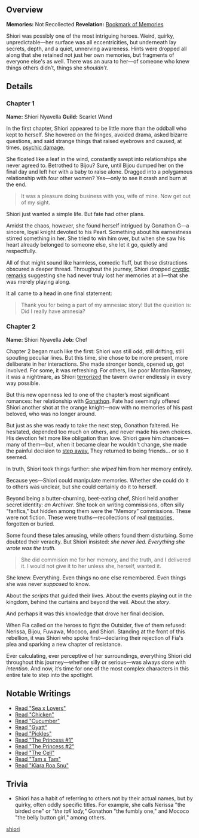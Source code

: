<!-- title: Shiori Nyavella -->
<!-- quote: I don't know what to say. I think if I say too much, it'll change everything. -->
<!-- chapters: -1 -->
<!-- images: (Shiori's Chapter 1 Profile), (Shiori investigating a dungeon along with others), (Shiori's Chapter 2 Profile), (Shiori in the "Monster" MV), (Shiori turning against Fia in Chapter 2's Ending) -->
<!-- model: false -->

## Overview

**Memories:** Not Recollected
**Revelation:** [Bookmark of Memories](#entry:bookmark-of-memories-entry)

Shiori was possibly one of the most intriguing heroes. Weird, quirky, unpredictable—her surface was all eccentricities, but underneath lay secrets, depth, and a quiet, unnerving awareness. Hints were dropped all along that she retained not just her own memories, but fragments of everyone else's as well. There was an aura to her—of someone who knew things others didn’t, things she _shouldn’t_.

## Details

### Chapter 1

**Name:** Shiori Nyavella
**Guild:** Scarlet Wand

In the first chapter, Shiori appeared to be little more than the oddball who kept to herself. She hovered on the fringes, avoided drama, asked bizarre questions, and said strange things that raised eyebrows and caused, at times, [psychic damage.](https://www.youtube.com/live/LTIq_0ykLVA?feature=shared&t=8760)

She floated like a leaf in the wind, constantly swept into relationships she never agreed to. Betrothed to Bijou? Sure, until Bijou dumped her on the final day and left her with a baby to raise alone. Dragged into a polygamous relationship with four other women? Yes—only to see it crash and burn at the end.

> It was a pleasure doing business with you, wife of mine.
> Now get out of my sight.

Shiori just wanted a simple life. But fate had other plans.

Amidst the chaos, however, she found herself intrigued by Gonathon G—a sincere, loyal knight devoted to his Pearl. Something about his earnestness stirred something in her. She tried to win him over, but when she saw his heart already belonged to someone else, she let it go, quietly and respectfully.

All of that might sound like harmless, comedic fluff, but those distractions obscured a deeper thread. Throughout the journey, Shiori dropped [cryptic remarks](https://www.youtube.com/live/dTf0g5tqzBU?si=Tv8iBK5Q96G63XiA&t=6689) suggesting she had never truly lost her memories at all—that she was merely playing along.

It all came to a head in one final statement:

> Thank you for being a part of my amnesiac story!
> But the question is: Did I really have amnesia?

### Chapter 2

**Name:** Shiori Nyavella
**Job:** Chef

Chapter 2 began much like the first: Shiori was still odd, still drifting, still spouting peculiar lines. But this time, she chose to be more present, more deliberate in her interactions. She made stronger bonds, opened up, got involved. For some, it was refreshing. For others, like poor Mordan Ramsey, it was a nightmare, as Shiori [terrorized](https://www.youtube.com/live/zCWoxMbOZPk?si=Y_mj_z_Qpgx2OJKj&t=11795) the tavern owner endlessly in every way possible.

But this new openness led to one of the chapter’s most significant romances: her relationship with [Gonathon](#entry:gigi-entry). Fate had seemingly offered Shiori another shot at the orange knight—now with no memories of his past beloved, who was no longer around.

But just as she was ready to take the next step, Gonathon faltered. He hesitated, depended too much on others, and never made his own choices. His devotion felt more like obligation than love. Shiori gave him chances—many of them—but, when it became clear he wouldn't change, she made the painful decision to [step away.](#entry:humble-knight-witch-entry) They returned to being friends… or so it seemed.

In truth, Shiori took things further: she _wiped_ him from her memory entirely.

Because yes—Shiori could manipulate memories. Whether she could do it to others was unclear, but she could certainly do it to herself.

Beyond being a butter-churning, beet-eating chef, Shiori held another secret identity: _an Archiver_. She took on writing commissions, often silly "fanfics," but hidden among them were the “Memory” commissions. These were not fiction. These were truths—recollections of real [memories,](https://www.youtube.com/live/tJ_YXGE3o2w?si=7ajFqe3fWIHtWYs2&t=11107) forgotten or buried.

Some found these tales amusing, while others found them disturbing. Some doubted their veracity. But Shiori insisted: _she never lied. Everything she wrote was the truth._

> She did commision me for her memory, and the truth, and I delivered it.
> I would not give it to her unless she, herself, wanted it.

She knew.
Everything.
Even things no one else remembered.
Even things she was never _supposed_ to know.

About the _scripts_ that guided their lives.
About the events playing out in the kingdom, behind the curtains and beyond the veil.
About the _story_.

And perhaps it was this knowledge that drove her final decision.

When Fia called on the heroes to fight the Outsider, five of them refused: Nerissa, Bijou, Fuwawa, Mococo, and Shiori. Standing at the front of this rebellion, it was Shiori who spoke first—declaring their rejection of Fia's plea and sparking a new chapter of resistance.

Ever calculating, ever perceptive of her surroundings, everything Shiori did throughout this journey—whether silly or serious—was always done with _intention_. And now, it’s time for one of the most complex characters in this entire tale to step into the spotlight.

## Notable Writings

- [Read "Sea x Lovers"](#text:sea-x-lovers)
- [Read "Chicken"](#text:chicken)
- [Read "Cucumber"](#text:cucumber)
- [Read "Gyatt"](#text:gyatt)
- [Read "Pickles"](#text:pickles)
- [Read "The Princess #1"](#text:the-princess-1)
- [Read "The Princess #2"](#text:the-princess-2)
- [Read "The Cell"](#text:the-cell)
- [Read "Tam x Tam"](#text:tam-x-tam)
- [Read "Kiara Roa Snu"](#text:kiara-roa-snu)

## Trivia

- Shiori has a habit of referring to others not by their actual names, but by quirky, often oddly specific titles. For example, she calls Nerissa "the birded one" or _"the tall lady,"_ Gonathon "the fumbly one," and Mococo "the belly button girl," among others.

[shiori](#easter:easter-shiori)
